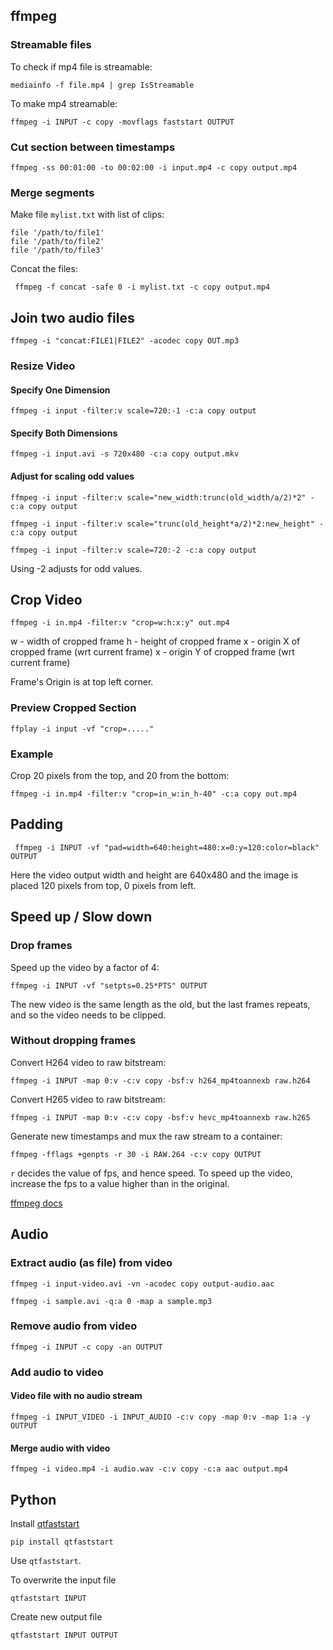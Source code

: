 ## ffmpeg

### Streamable files

To check if mp4 file is streamable:

    mediainfo -f file.mp4 | grep IsStreamable

To make mp4 streamable:

    ffmpeg -i INPUT -c copy -movflags faststart OUTPUT

### Cut section between timestamps

	ffmpeg -ss 00:01:00 -to 00:02:00 -i input.mp4 -c copy output.mp4
	
### Merge segments

Make file `mylist.txt` with list of clips:

	file '/path/to/file1'
	file '/path/to/file2'
	file '/path/to/file3'
	
Concat the files:

	 ffmpeg -f concat -safe 0 -i mylist.txt -c copy output.mp4

## Join two audio files

    ffmpeg -i "concat:FILE1|FILE2" -acodec copy OUT.mp3

### Resize Video

#### Specify One Dimension

	ffmpeg -i input -filter:v scale=720:-1 -c:a copy output
	
#### Specify Both Dimensions

	ffmpeg -i input.avi -s 720x480 -c:a copy output.mkv
	
#### Adjust for scaling odd values

	ffmpeg -i input -filter:v scale="new_width:trunc(old_width/a/2)*2" -c:a copy output
	
	ffmpeg -i input -filter:v scale="trunc(old_height*a/2)*2:new_height" -c:a copy output
	
	ffmpeg -i input -filter:v scale=720:-2 -c:a copy output

Using -2 adjusts for odd values.

## Crop Video

	ffmpeg -i in.mp4 -filter:v "crop=w:h:x:y" out.mp4
	
w - width of cropped frame
h - height of cropped frame
x - origin X of cropped frame (wrt current frame)
x - origin Y of cropped frame (wrt current frame)

Frame's Origin is at top left corner.

### Preview Cropped Section

	ffplay -i input -vf "crop=....."

### Example

Crop 20 pixels from the top, and 20 from the bottom:	

	ffmpeg -i in.mp4 -filter:v "crop=in_w:in_h-40" -c:a copy out.mp4

## Padding

	 ffmpeg -i INPUT -vf "pad=width=640:height=480:x=0:y=120:color=black" OUTPUT
	 
Here the video output width and height are 640x480 and the image is placed 120 pixels from top, 0 pixels from left. 

## Speed up / Slow down

### Drop frames

Speed up the video by a factor of 4:

    ffmpeg -i INPUT -vf "setpts=0.25*PTS" OUTPUT

The new video is the same length as the old, but the last frames repeats, and so the video needs to be clipped.

### Without dropping frames

Convert H264 video to raw bitstream:

    ffmpeg -i INPUT -map 0:v -c:v copy -bsf:v h264_mp4toannexb raw.h264

Convert H265 video to raw bitstream:

    ffmpeg -i INPUT -map 0:v -c:v copy -bsf:v hevc_mp4toannexb raw.h265

Generate new timestamps and mux the raw stream to a container:

    ffmpeg -fflags +genpts -r 30 -i RAW.264 -c:v copy OUTPUT

`r` decides the value of fps, and hence speed. To speed up the video, increase the fps to a value higher than in the original.

[ffmpeg docs](https://trac.ffmpeg.org/wiki/How%20to%20speed%20up%20/%20slow%20down%20a%20video)

## Audio

### Extract audio (as file) from video

    ffmpeg -i input-video.avi -vn -acodec copy output-audio.aac

    ffmpeg -i sample.avi -q:a 0 -map a sample.mp3

### Remove audio from video

    ffmpeg -i INPUT -c copy -an OUTPUT

### Add audio to video

#### Video file with no audio stream

    ffmpeg -i INPUT_VIDEO -i INPUT_AUDIO -c:v copy -map 0:v -map 1:a -y OUTPUT

#### Merge audio with video 

    ffmpeg -i video.mp4 -i audio.wav -c:v copy -c:a aac output.mp4

## Python

Install [qtfaststart](https://github.com/danielgtaylor/qtfaststart)
    
    pip install qtfaststart

Use `qtfaststart`. 

To overwrite the input file
    
    qtfaststart INPUT 


Create new output file

    qtfaststart INPUT OUTPUT


